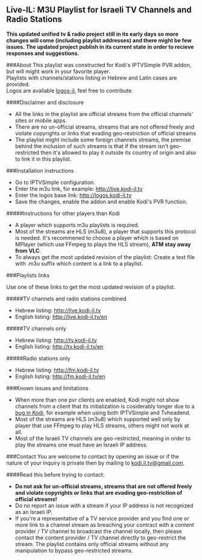 Live-IL: M3U Playlist for Israeli TV Channels and Radio Stations
---------------------------------------------------
**This updated unified tv & radio project still in its early days so more changes will come (including playlist addresses) and there might be few issues. The updated project publish in its current state in order to recieve responses and suggestions.**

###About
This playlist was constructed for Kodi's IPTVSimple PVR addon, but will might work in your favorite player.  
Playlists with channels/stations listing in Hebrew and Latin cases are provided.  
Logos are available [logos-il](https://github.com/kodi-il/logos-il), feel free to contribute.    

####Disclaimer and disclosure
* All the links in the playlist are official streams from the official channels' sites or mobile apps.
* There are no un-official streams, streams that are not offered freely and violate copyrights or links that evading geo-restriction of official streams
* The playlist might include some foreign channels streams, the premise behind the inclusion of such streams is that if the stream isn't geo-restricted then it's allowed to play it outside its country of origin and also to link it in this playlist.

###Installation instructions

* Go to IPTVSimple configuration.
* Enter the m3u link, for example: http://live.kodi-il.tv
* Enter the logos base link: http://logos.kodi-il.tv
* Save the changes, enable the addon and enable Kodi's PVR function.

#####Instructions for other players than Kodi
* A player which supports m3u playlists is required.
* Most of the streams are HLS (m3u8), a player that supports this protocol is needed. It's recommened to choose a player which is based on MPlayer (which use FFmpeg to plays the HLS stream), **ATM stay away from VLC**.
* To always get the most updated revision of the playlist: Create a text file with .m3u suffix which content is a link to a playlist.

###Playlists links

Use one of these links to get the most updated revision of a playlist.

#####TV channels and radio stations combined
* Hebrew listing: http://live.kodi-il.tv
* English listing: http://live.kodi-il.tv/en

#####TV channels only
* Hebrew listing: http://tv.kodi-il.tv
* English listing: http://tv.kodi-il.tv/en

#####Radio stations only
* Hebrew listing: http://fm.kodi-il.tv
* English listing: http://fm.kodi-il.tv/en

###Known issues and limitations

* When more than one pvr clients are enabled, Kodi might not show channels from a client that its initialization is cosiderably longer due to a [bug in Kodi](http://trac.xbmc.org/ticket/14498), for example when using both IPTVSimple and Tvheadend.
* Most of the streams are HLS (m3u8) which supported well only by player that use FFmpeg to play HLS streams, others might not work at all.
* Most of the Israeli TV channels are geo-restricted, meaning in order to play the streams one must have an Israeli IP address.

###Contact
You are welcome to contact by opening an issue or if the nature of your inquiry is private then by mailing to kodi.il.tv@gmail.com.

####Read this before trying to contact:
* **Do not ask for un-official streams, streams that are not offered freely and violate copyrights or links that are evading geo-restriction of official streams!**
* Do no report an issue with a stream if your IP address is not recognized as an Israeli IP.
* If you're a representative of a TV service provider and you find one or more link to a channel stream as breaching your contract with a content provider / TV channel to broadcast the channel locally, then please contact the content provider / TV channel directly to geo-restrict the stream. The playlist contains only official streams without any manipulation to bypass geo-restricted streams.
